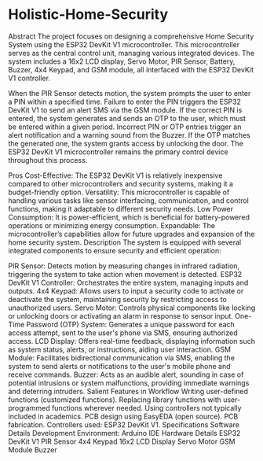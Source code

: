 # Holistic-Home-Security
Abstract
The project focuses on designing a comprehensive Home Security System using the ESP32 DevKit V1 microcontroller. This microcontroller serves as the central control unit, managing various integrated devices. The system includes a 16x2 LCD display, Servo Motor, PIR Sensor, Battery, Buzzer, 4x4 Keypad, and GSM module, all interfaced with the ESP32 DevKit V1 controller.

When the PIR Sensor detects motion, the system prompts the user to enter a PIN within a specified time. Failure to enter the PIN triggers the ESP32 DevKit V1 to send an alert SMS via the GSM module. If the correct PIN is entered, the system generates and sends an OTP to the user, which must be entered within a given period. Incorrect PIN or OTP entries trigger an alert notification and a warning sound from the Buzzer. If the OTP matches the generated one, the system grants access by unlocking the door. The ESP32 DevKit V1 microcontroller remains the primary control device throughout this process.

Pros
Cost-Effective: The ESP32 DevKit V1 is relatively inexpensive compared to other microcontrollers and security systems, making it a budget-friendly option.
Versatility: This microcontroller is capable of handling various tasks like sensor interfacing, communication, and control functions, making it adaptable to different security needs.
Low Power Consumption: It is power-efficient, which is beneficial for battery-powered operations or minimizing energy consumption.
Expandable: The microcontroller’s capabilities allow for future upgrades and expansion of the home security system.
Description
The system is equipped with several integrated components to ensure security and efficient operation:

PIR Sensor: Detects motion by measuring changes in infrared radiation, triggering the system to take action when movement is detected.
ESP32 DevKit V1 Controller: Orchestrates the entire system, managing inputs and outputs.
4x4 Keypad: Allows users to input a security code to activate or deactivate the system, maintaining security by restricting access to unauthorized users.
Servo Motor: Controls physical components like locking or unlocking doors or activating an alarm in response to sensor input.
One-Time Password (OTP) System: Generates a unique password for each access attempt, sent to the user's phone via SMS, ensuring authorized access.
LCD Display: Offers real-time feedback, displaying information such as system status, alerts, or instructions, aiding user interaction.
GSM Module: Facilitates bidirectional communication via SMS, enabling the system to send alerts or notifications to the user's mobile phone and receive commands.
Buzzer: Acts as an audible alert, sounding in case of potential intrusions or system malfunctions, providing immediate warnings and deterring intruders.
Salient Features in Workflow
Writing user-defined functions (customized functions).
Replacing library functions with user-programmed functions wherever needed.
Using controllers not typically included in academics.
PCB design using EasyEDA (open source).
PCB fabrication.
Controllers used: ESP32 DevKit V1.
Specifications
Software Details
Development Environment: Arduino IDE
Hardware Details
ESP32 DevKit V1
PIR Sensor
4x4 Keypad
16x2 LCD Display
Servo Motor
GSM Module
Buzzer
